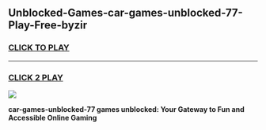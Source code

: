 
## Unblocked-Games-car-games-unblocked-77-Play-Free-byzir
<h3>
<a href="https://premium76.site?title=car-games-unblocked-77&ref=10A">CLICK TO PLAY</a></h3>
<hr>

<h3>
<a href="https://premium76.site?title=car-games-unblocked-77&ref=10A">CLICK 2 PLAY</a>
  
</h3>

<a href="https://premium76.site?title=car-games-unblocked-77&ref=10A"><img src="https://clearcache.store/games.png"></a>


**car-games-unblocked-77 games unblocked: Your Gateway to Fun and Accessible Online Gaming**
